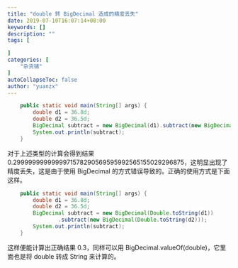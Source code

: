 ```yaml
---
title: "double 转 BigDecimal 造成的精度丢失"
date: 2019-07-10T16:07:14+08:00
keywords: []
description: ""
tags: [

]
categories: [
    "杂货铺"
]
autoCollapseToc: false
author: "yuanzx"
---
```


```java
    public static void main(String[] args) {
        double d1 = 36.8d;
        double d2 = 36.5d;
        BigDecimal subtract = new BigDecimal(d1).subtract(new BigDecimal(d2));
        System.out.println(subtract);
    }
```

对于上述类型的计算会得到结果 0.2999999999999971578290569595992565155029296875，这明显出现了精度丢失，这是由于使用 BigDecimal 的方式错误导致的。正确的使用方式是下面这样。

```java
    public static void main(String[] args) {
        double d1 = 36.8d;
        double d2 = 36.5d;
        BigDecimal subtract = new BigDecimal(Double.toString(d1))
                .subtract(new BigDecimal(Double.toString(d2)));
        System.out.println(subtract);
    }
```

这样便能计算出正确结果 0.3，同样可以用 BigDecimal.valueOf(double)，它里面也是将 double 转成 String 来计算的。